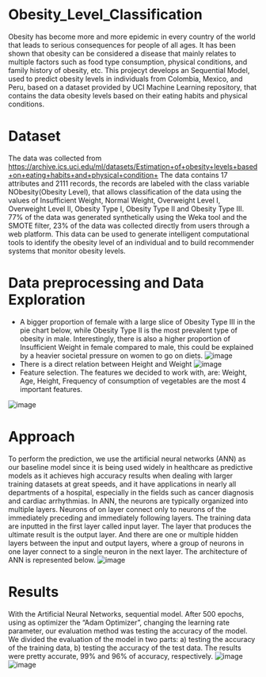 # Obesity_Level_Classification
Obesity has become more and more epidemic in every country of the world that leads to serious consequences for people of all ages. It has been shown that obesity can be considered a disease that mainly relates to multiple factors such as food type consumption, physical conditions, and family history of obesity, etc. This projecyt  develops an Sequential Model, used to predict obesity levels in individuals from Colombia, Mexico, and Peru, based on a dataset provided by UCI Machine Learning repository, that contains the data obesity levels based on their eating habits and physical conditions.
# Dataset
The data was collected from https://archive.ics.uci.edu/ml/datasets/Estimation+of+obesity+levels+based+on+eating+habits+and+physical+condition+
The data contains 17 attributes and 2111 records, the records are labeled with the class variable NObesity(Obesity Level), that allows classification of the data using the values of Insufficient Weight, Normal Weight, Overweight Level I, Overweight Level II, Obesity Type I, Obesity Type II and Obesity Type III. 77% of the data was generated synthetically using the Weka tool and the SMOTE filter, 23% of the data was collected directly from users through a web platform. This data can be used to generate intelligent computational tools to identify the obesity level of an individual and to build recommender systems that monitor obesity levels.
# Data preprocessing and Data Exploration
- A bigger proportion of female with a large slice of Obesity Type III in the pie chart below, while Obesity Type II is the most prevalent type of obesity in male. Interestingly, there is also a higher proportion of Insufficient Weight in female compared to male, this could be explained by a heavier societal pressure on women to go on diets.
![image](https://user-images.githubusercontent.com/52012182/157352510-2548fa4e-dcca-46ae-b143-1c56c724da28.png)
- There is a direct relation between Height and Weight
![image](https://user-images.githubusercontent.com/52012182/157352960-ae43d936-6bff-46b8-85a6-49ee20b83cad.png)
- Feature selection. The features we decided to work with, are: Weight, Age, Height, Frequency of consumption of vegetables are the most 4 important features.

![image](https://user-images.githubusercontent.com/52012182/157353945-05aeba33-dbc1-4646-9e59-748c6fc940e8.png)
# Approach
To perform the prediction, we use the artificial neural networks (ANN) as our baseline model since it is being used widely in healthcare as predictive models as it achieves high accuracy results when dealing with larger training datasets at great speeds, and it have applications in nearly all departments of a hospital, especially in the fields such as cancer diagnosis and cardiac arrhythmias. In ANN, the neurons are typically organized into multiple layers. Neurons of on layer connect only to neurons of the immediately preceding and immediately following layers. The training data are inputted in the first layer called input layer. The layer that produces the ultimate result is the output layer. And there are one or multiple hidden layers between the input and output layers, where a group of neurons in one layer connect to a single neuron in the next layer. The architecture of ANN is represented below.
![image](https://user-images.githubusercontent.com/52012182/157363424-986e6987-0c43-4817-a4a1-fb0a3bbbab77.png)
# Results
With the Artificial Neural Networks, sequential model. After 500 epochs, using as optimizer the “Adam Optimizer”, changing the learning rate parameter, our evaluation method was testing the accuracy of the model. We divided the evaluation of the model in two parts: a) testing the accuracy of the training data, b) testing the accuracy of the test data. The results were pretty accurate, 99% and 96% of accuracy, respectively.
![image](https://user-images.githubusercontent.com/52012182/157364287-c2cfb62b-a727-436a-ad3b-12f24e5f8eb6.png)
![image](https://user-images.githubusercontent.com/52012182/157364375-e5f009e9-da11-41e5-b134-aa6477c285d0.png)
